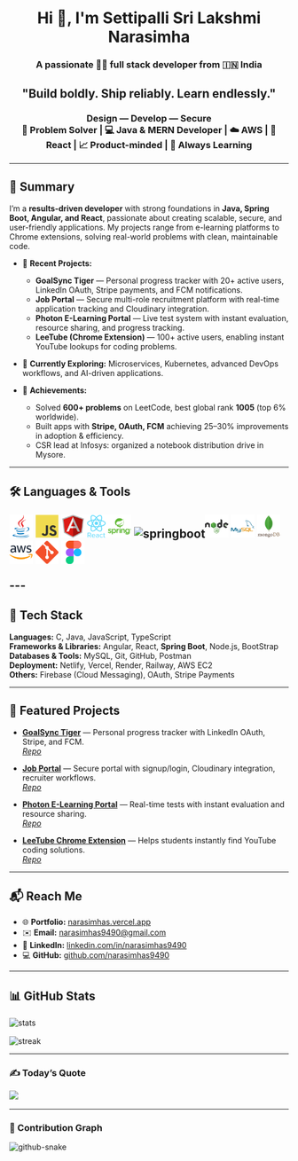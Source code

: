 
<h1 align="center">Hi 👋, I'm Settipalli Sri Lakshmi Narasimha</h1>
<h3 align="center">A passionate 🧑‍💻 full stack developer from 🇮🇳 India</h3>
<h2 align="center">"Build boldly. Ship reliably. Learn endlessly."</h2>

<h3 align="center"><b>Design — Develop — Secure</b><br>
🚀 Problem Solver | 💻 Java & MERN Developer | ☁️ AWS | 🎨 React | 📈 Product-minded | 🧠 Always Learning</h3>

---

## 🔎 Summary
I’m a **results-driven developer** with strong foundations in **Java, Spring Boot, Angular, and React**, passionate about creating scalable, secure, and user-friendly applications. My projects range from e-learning platforms to Chrome extensions, solving real-world problems with clean, maintainable code.  

- 🔭 **Recent Projects:**  
  - **GoalSync Tiger** — Personal progress tracker with 20+ active users, LinkedIn OAuth, Stripe payments, and FCM notifications.  
  - **Job Portal** — Secure multi-role recruitment platform with real-time application tracking and Cloudinary integration.  
  - **Photon E-Learning Portal** — Live test system with instant evaluation, resource sharing, and progress tracking.  
  - **LeeTube (Chrome Extension)** — 100+ active users, enabling instant YouTube lookups for coding problems.  

- 🌱 **Currently Exploring:** Microservices, Kubernetes, advanced DevOps workflows, and AI-driven applications.  

- 🎯 **Achievements:**  
  - Solved **600+ problems** on LeetCode, best global rank **1005** (top 6% worldwide).  
  - Built apps with **Stripe, OAuth, FCM** achieving 25–30% improvements in adoption & efficiency.  
  - CSR lead at Infosys: organized a notebook distribution drive in Mysore.  

---

## 🛠️ Languages & Tools <p> <img src="https://raw.githubusercontent.com/devicons/devicon/master/icons/java/java-original.svg" width="42" height="42" alt="java"/> <img src="https://raw.githubusercontent.com/devicons/devicon/master/icons/javascript/javascript-original.svg" width="42" height="42" alt="javascript"/> <img src="https://raw.githubusercontent.com/devicons/devicon/master/icons/angularjs/angularjs-original.svg" width="42" height="42" alt="angular"/><img src="https://raw.githubusercontent.com/devicons/devicon/master/icons/react/react-original-wordmark.svg" width="42" height="42" alt="react"/><img src="https://raw.githubusercontent.com/devicons/devicon/master/icons/spring/spring-original-wordmark.svg" width="42" height="42" alt="spring"/> <img src="https://www.vectorlogo.zone/logos/springio/springio-icon.svg" width="42" height="42" alt="springboot"/><img src="https://raw.githubusercontent.com/devicons/devicon/master/icons/nodejs/nodejs-original-wordmark.svg" width="42" height="42" alt="node"/>   <img src="https://raw.githubusercontent.com/devicons/devicon/master/icons/mysql/mysql-original-wordmark.svg" width="42" height="42" alt="mysql"/> <img src="https://raw.githubusercontent.com/devicons/devicon/master/icons/mongodb/mongodb-original-wordmark.svg" width="42" height="42" alt="mongodb"/> <img src="https://raw.githubusercontent.com/devicons/devicon/master/icons/amazonwebservices/amazonwebservices-original-wordmark.svg" width="42" height="42" alt="aws"/> <img src="https://raw.githubusercontent.com/devicons/devicon/master/icons/git/git-original.svg" width="42" height="42" alt="git"/> <img src="https://raw.githubusercontent.com/devicons/devicon/master/icons/figma/figma-original.svg" width="42" height="42" alt="figma"/> </p> ---

## 🧰 Tech Stack
**Languages:** C, Java, JavaScript, TypeScript  
**Frameworks & Libraries:** Angular, React, <b> Spring Boot</b>, Node.js, BootStrap  
**Databases & Tools:** MySQL, Git, GitHub, Postman  
**Deployment:** Netlify, Vercel, Render, Railway, AWS EC2  
**Others:** Firebase (Cloud Messaging), OAuth, Stripe Payments  

---

## 🧪 Featured Projects
- **[GoalSync Tiger](https://tiger-pro.vercel.app/)** — Personal progress tracker with LinkedIn OAuth, Stripe, and FCM.  
  _[Repo](https://github.com/narasimhas9490/GoalSyncTiger)_

- **[Job Portal](https://jobportal-pg7i.onrender.com/)** — Secure portal with signup/login, Cloudinary integration, recruiter workflows.  
  _[Repo](https://github.com/narasimhas9490/Job-Portal)_

- **[Photon E-Learning Portal](https://photonelearning.vercel.app/)** — Real-time tests with instant evaluation and resource sharing.  
  _[Repo](https://github.com/narasimhas9490/Photon-eLearning-Portal)_

- **[LeeTube Chrome Extension](https://chrome.google.com/webstore/detail/leeyoutube/EXTENSION_ID)** — Helps students instantly find YouTube coding solutions.  
  _[Repo](https://github.com/YOUR_GITHUB_REPO)_

---

## 📬 Reach Me
- 🌐 **Portfolio:** [narasimhas.vercel.app](https://narasimhas.vercel.app)  
- ✉️ **Email:** narasimhas9490@gmail.com  
- 💼 **LinkedIn:** [linkedin.com/in/narasimhas9490](https://linkedin.com/in/narasimhas9490)  
- 💻 **GitHub:** [github.com/narasimhas9490](https://github.com/narasimhas9490)

---

## 📊 GitHub Stats


<p>
  <img align="center" src="https://github-readme-stats.vercel.app/api?username=narasimhas9490&show_icons=true&locale=en" alt="stats" />
</p>

<p>
  <img align="center" src="https://github-readme-streak-stats.herokuapp.com/?user=narasimhas9490" alt="streak" />
</p>

---

### ✍️ Today’s Quote
<img src="https://quotes-github-readme.vercel.app/api?type=horizontal&theme=dracula" />

---

### 🐍 Contribution Graph
<picture>
  <source media="(prefers-color-scheme: dark)" srcset="https://raw.githubusercontent.com/tobiasmeyhoefer/tobiasmeyhoefer/output/github-snake-dark.svg" />
  <source media="(prefers-color-scheme: light)" srcset="https://raw.githubusercontent.com/tobiasmeyhoefer/tobiasmeyhoefer/output/github-snake.svg" />
  <img alt="github-snake" src="https://raw.githubusercontent.com/tobiasmeyhoefer/tobiasmeyhoefer/output/github-snake.svg" />
</picture>

